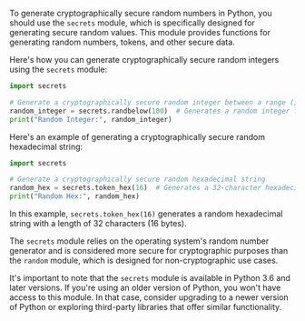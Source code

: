 To generate cryptographically secure random numbers in Python, you should use the `secrets` module, which is specifically designed for generating secure random values. This module provides functions for generating random numbers, tokens, and other secure data.

Here's how you can generate cryptographically secure random integers using the `secrets` module:

```python
import secrets

# Generate a cryptographically secure random integer between a range (inclusive)
random_integer = secrets.randbelow(100)  # Generates a random integer from 0 to 99
print("Random Integer:", random_integer)
```

Here's an example of generating a cryptographically secure random hexadecimal string:

```python
import secrets

# Generate a cryptographically secure random hexadecimal string
random_hex = secrets.token_hex(16)  # Generates a 32-character hexadecimal string
print("Random Hex:", random_hex)
```

In this example, `secrets.token_hex(16)` generates a random hexadecimal string with a length of 32 characters (16 bytes).

The `secrets` module relies on the operating system's random number generator and is considered more secure for cryptographic purposes than the `random` module, which is designed for non-cryptographic use cases.

It's important to note that the `secrets` module is available in Python 3.6 and later versions. If you're using an older version of Python, you won't have access to this module. In that case, consider upgrading to a newer version of Python or exploring third-party libraries that offer similar functionality.
